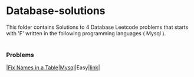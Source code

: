 # Database-solutions
This folder contains Solutions to 4 Database Leetcode problems that starts with 'F' written in the following programming languages ( Mysql ).<br><br>
### Problems ###
|[Fix Names in a Table](https://github.com/AnasImloul/Leetcode-solutions/tree/main/database/F/Fix%20Names%20in%20a%20Table/)|[Mysql](https://github.com/AnasImloul/Leetcode-solutions/tree/main/database/F/Fix%20Names%20in%20a%20Table/Fix%20Names%20in%20a%20Table.sql)|Easy|[link](https://leetcode.com/problems/fix-names-in-a-table)|
